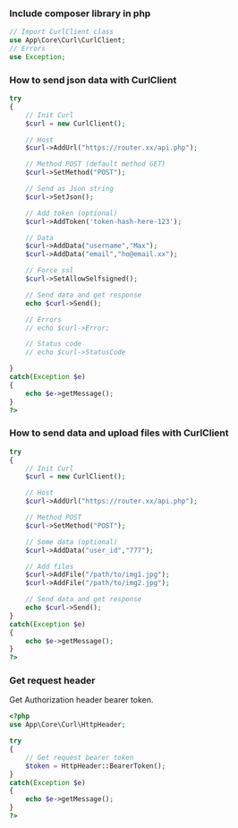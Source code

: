 ### Include composer library in php
```php
// Import CurlClient class
use App\Core\Curl\CurlClient;
// Errors
use Exception;
```

### How to send json data with CurlClient
```Php
try
{
    // Init Curl
    $curl = new CurlClient();

    // Host
    $curl->AddUrl("https://router.xx/api.php");

    // Method POST (default method GET)
    $curl->SetMethod("POST");

    // Send as Json string
    $curl->SetJson();

    // Add token (optional)
    $curl->AddToken('token-hash-here-123');

    // Data
    $curl->AddData("username","Max");
    $curl->AddData("email","ho@email.xx");

    // Force ssl
    $curl->SetAllowSelfsigned();

    // Send data and get response
    echo $curl->Send();

    // Errors
    // echo $curl->Error;

    // Status code
    // echo $curl->StatusCode

}
catch(Exception $e)
{
    echo $e->getMessage();
}
?>
```

### How to send data and upload files with CurlClient
```Php
try
{
    // Init Curl
    $curl = new CurlClient();

    // Host
    $curl->AddUrl("https://router.xx/api.php");

    // Method POST
    $curl->SetMethod("POST");

    // Some data (optional)
    $curl->AddData("user_id","777");

    // Add files
    $curl->AddFile("/path/to/img1.jpg");
    $curl->AddFile("/path/to/img2.jpg");

    // Send data and get response
    echo $curl->Send();
}
catch(Exception $e)
{
    echo $e->getMessage();
}
?>
```

### Get request header
Get Authorization header bearer token.
```php
<?php
use App\Core\Curl\HttpHeader;

try
{
    // Get request bearer token
    $token = HttpHeader::BearerToken();
}
catch(Exception $e)
{
    echo $e->getMessage();
}
?>
```